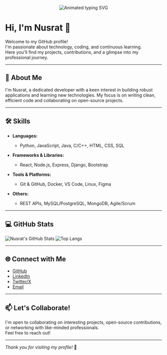 
<p align="center">
  <img src="https://readme-typing-svg.demolab.com?font=Fira+Code&size=28&pause=1000&color=F7981A&center=true&vCenter=true&width=900&lines=Hello+!+I'm+Nusrat+Jahan+Dana;Android+Mobile+App+Developer;Kotlin+|+Xml+|+Android+Studio+User;Full+Stack+Developer;C;Python;Learning+Every+Day!" alt="Animated typing SVG">
</p>




# Hi, I'm Nusrat 👋

Welcome to my GitHub profile!  
I'm passionate about technology, coding, and continuous learning.  
Here you'll find my projects, contributions, and a glimpse into my professional journey.

---

## 🚀 About Me

I'm Nusrat, a dedicated developer with a keen interest in building robust applications and learning new technologies. My focus is on writing clean, efficient code and collaborating on open-source projects.

---

## 🛠️ Skills

- **Languages:**  
  - Python, JavaScript, Java, C/C++, HTML, CSS, SQL

- **Frameworks & Libraries:**  
  - React, Node.js, Express, Django, Bootstrap

- **Tools & Platforms:**  
  - Git & GitHub, Docker, VS Code, Linux, Figma

- **Others:**  
  - REST APIs, MySQL/PostgreSQL, MongoDB, Agile/Scrum

---

## 💻 GitHub Stats

![Nusrat's GitHub Stats](https://github-readme-stats.vercel.app/api?username=nusrat14410&show_icons=true&theme=github_dark)
![Top Langs](https://github-readme-stats.vercel.app/api/top-langs/?username=nusrat14410&layout=compact&theme=github_dark)

---

## 🌐 Connect with Me

- [GitHub](https://github.com/nusrat14410)
- [LinkedIn](https://linkedin.com/in/nusrat14410)
- [Twitter/X](https://twitter.com/nusrat14410)
- [Email](mailto:nusrat14410@example.com)

---

## 📫 Let's Collaborate!

I'm open to collaborating on interesting projects, open-source contributions, or networking with like-minded professionals.  
Feel free to reach out!

---

_Thank you for visiting my profile!_ 🚀
